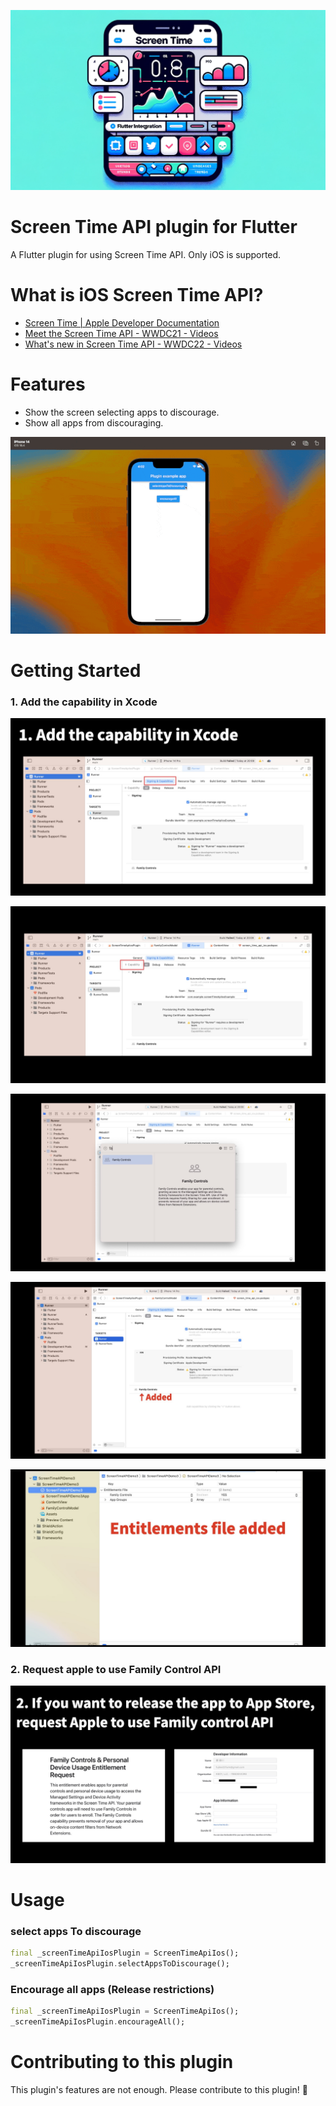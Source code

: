 ![](doc/thumb.png)

# Screen Time API plugin for Flutter
A Flutter plugin for using Screen Time API. Only iOS is supported.

# What is iOS Screen Time API?
- [Screen Time | Apple Developer Documentation](https://developer.apple.com/documentation/screentime)
- [Meet the Screen Time API - WWDC21 - Videos](https://developer.apple.com/videos/play/wwdc2021/10123/)
- [What's new in Screen Time API - WWDC22 - Videos](https://developer.apple.com/videos/play/wwdc2022/110336/)

# Features
* Show the screen selecting apps to discourage.
* Show all apps from discouraging.

![](doc/demo.gif)

# Getting Started

### 1. Add the capability in Xcode

![](doc/1.jpg)

![](doc/2.jpg)

![](doc/3.jpg)

![](doc/4.jpg)

![](doc/5.jpg)

### 2. Request apple to use Family Control API

![](doc/6.jpg)


# Usage

### select apps To discourage

```dart
final _screenTimeApiIosPlugin = ScreenTimeApiIos();
_screenTimeApiIosPlugin.selectAppsToDiscourage();
```

### Encourage all apps (Release restrictions)

```dart
final _screenTimeApiIosPlugin = ScreenTimeApiIos();
_screenTimeApiIosPlugin.encourageAll();
```

# Contributing to this plugin
This plugin's features are not enough. Please contribute to this plugin! 🙏
